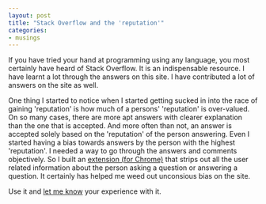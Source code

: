 ```yaml
---
layout: post
title: "Stack Overflow and the 'reputation'"
categories:
- musings
---
```


If you have tried your hand at programming using any language, you most certainly have heard of Stack Overflow. It is an indispensable resource. I have learnt a lot through the answers on this site. I have contributed a lot of answers on the site as well.

One thing I started to notice when I started getting sucked in into the race of gaining 'reputation' is how much of a persons' 'reputation' is over-valued. On so many cases, there are more apt answers with clearer explanation than the one that is accepted. And more often than not, an answer is accepted solely based on the 'reputation' of the person answering. Even I started having a bias towards answers by the person with the highest 'reputation'. I needed a way to go through the answers and comments objectively. So I built an [extension (for Chrome)](https://github.com/warunsl/SO-Anonymize) that strips out all the user related information about the person asking a question or answering a question. It certainly has helped me weed out unconsious bias on the site.

Use it and [let me know](https://twitter.com/warunsl) your experience with it.